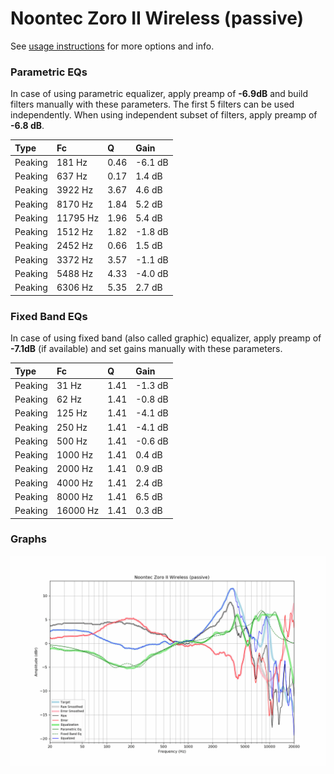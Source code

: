 # Noontec Zoro II Wireless (passive)
See [usage instructions](https://github.com/jaakkopasanen/AutoEq#usage) for more options and info.

### Parametric EQs
In case of using parametric equalizer, apply preamp of **-6.9dB** and build filters manually
with these parameters. The first 5 filters can be used independently.
When using independent subset of filters, apply preamp of **-6.8 dB**.

| Type    | Fc       |    Q | Gain    |
|:--------|:---------|:-----|:--------|
| Peaking | 181 Hz   | 0.46 | -6.1 dB |
| Peaking | 637 Hz   | 0.17 | 1.4 dB  |
| Peaking | 3922 Hz  | 3.67 | 4.6 dB  |
| Peaking | 8170 Hz  | 1.84 | 5.2 dB  |
| Peaking | 11795 Hz | 1.96 | 5.4 dB  |
| Peaking | 1512 Hz  | 1.82 | -1.8 dB |
| Peaking | 2452 Hz  | 0.66 | 1.5 dB  |
| Peaking | 3372 Hz  | 3.57 | -1.1 dB |
| Peaking | 5488 Hz  | 4.33 | -4.0 dB |
| Peaking | 6306 Hz  | 5.35 | 2.7 dB  |

### Fixed Band EQs
In case of using fixed band (also called graphic) equalizer, apply preamp of **-7.1dB**
(if available) and set gains manually with these parameters.

| Type    | Fc       |    Q | Gain    |
|:--------|:---------|:-----|:--------|
| Peaking | 31 Hz    | 1.41 | -1.3 dB |
| Peaking | 62 Hz    | 1.41 | -0.8 dB |
| Peaking | 125 Hz   | 1.41 | -4.1 dB |
| Peaking | 250 Hz   | 1.41 | -4.1 dB |
| Peaking | 500 Hz   | 1.41 | -0.6 dB |
| Peaking | 1000 Hz  | 1.41 | 0.4 dB  |
| Peaking | 2000 Hz  | 1.41 | 0.9 dB  |
| Peaking | 4000 Hz  | 1.41 | 2.4 dB  |
| Peaking | 8000 Hz  | 1.41 | 6.5 dB  |
| Peaking | 16000 Hz | 1.41 | 0.3 dB  |

### Graphs
![](./Noontec%20Zoro%20II%20Wireless%20(passive).png)